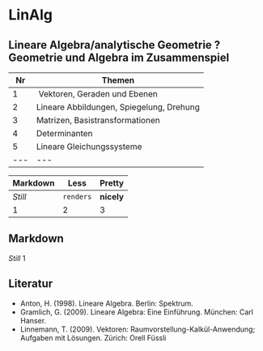 LinAlg
======

## Lineare Algebra/analytische Geometrie ? Geometrie und Algebra im Zusammenspiel

Nr | Themen
--- | ---
1  | Vektoren, Geraden und Ebenen 
2 | Lineare Abbildungen, Spiegelung, Drehung 
3 | Matrizen, Basistransformationen 
4 | Determinanten 
5 | Lineare Gleichungssysteme 
--- | ---


Markdown | Less | Pretty
--- | --- | ---
*Still* | `renders` | **nicely**
1 | 2 | 3


Markdown 
--- 
*Still* 
1 


## Literatur

- Anton, H. (1998). Lineare Algebra. Berlin: Spektrum.
- Gramlich, G. (2009). Lineare Algebra: Eine Einführung. München: Carl Hanser.
- Linnemann, T. (2009). Vektoren: Raumvorstellung-Kalkül-Anwendung; Aufgaben mit Lösungen. Zürich: Orell Füssli
